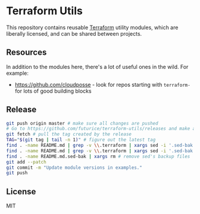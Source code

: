# Terraform Utils

This repository contains reusable [Terraform](https://www.terraform.io/) utility modules, which are liberally licensed, and can be shared between projects.

## Resources

In addition to the modules here, there's a lot of useful ones in the wild. For example:

- https://github.com/cloudposse - look for repos starting with `terraform-` for lots of good building blocks

## Release

```bash
git push origin master # make sure all changes are pushed
# Go to https://github.com/futurice/terraform-utils/releases and make a new one
git fetch # pull the tag created by the release
TAG="$(git tag | tail -n 1)" # figure out the latest tag
find . -name README.md | grep -v \\.terraform | xargs sed -i '.sed-bak' -E "s/\?ref=v[0-9.]+\"/?ref=$TAG\"/g" # update all "source" links in examples
find . -name README.md | grep -v \\.terraform | xargs sed -i '.sed-bak' -E "s#/compare/v[0-9.]+...master#/compare/$TAG...master#g" # update all "check for updates" links in examples
find . -name README.md.sed-bak | xargs rm # remove sed's backup files
git add --patch
git commit -m "Update module versions in examples."
git push
```

## License

MIT
